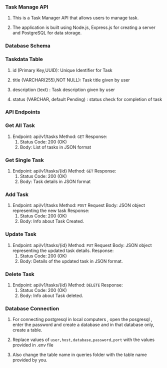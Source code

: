 
### Task Manage API

   1) This is a Task Manager API that allows users to manage task.
   
   2) The application is built using Node.js, Express.js for creating a server and PostgreSQL for data storage.


### Database Schema

   ### Taskdata Table

   1) id (Primary Key,UUID): Unique Identifier for Task

   2) title (VARCHAR(255),NOT NULL): Task title given by user

   3) description (text) : Task description given by user

   4) status (VARCHAR, default Pending) : status check for completion of task


### API Endpoints

  ### Get All Task 

  1) Endpoint: api/v1/tasks
     Method: `GET`
     Response: 
        1. Status Code: 200 (OK)
        2. Body: List of tasks in JSON format

  ### Get Single Task
     
  1) Endpoint: api/v1/tasks/{id}
     Method: `GET`
     Response: 
        1. Status Code: 200 (OK)
        2. Body: Task details in JSON format

  ### Add Task

  1) Endpoint: api/v1/tasks
     Method: `POST`
     Request Body: JSON object representing the new task
     Response: 
        1. Status Code: 200 (OK)
        2. Body: Info about Task Created.

  ### Update Task

  1) Endpoint: api/v1/tasks/{id}
     Method: `PUT`
     Request Body: JSON object representing the updated task details.
     Response: 
        1. Status Code: 200 (OK)
        2. Body: Details of the updated task in JSON format.

  ### Delete Task

  1) Endpoint: api/v1/tasks/{id}
     Method: `DELETE`
     Response: 
        1. Status Code: 200 (OK)
        2. Body: Info about Task deleted.


### Database Connection

   1) For connecting postgresql in local computers , open the posgresql , enter the password and create a database and 
      in that database only, create a table.
   
   2) Replace values of `user,host,database,password,port` with the values provided in .env file 

   3) Also change the table name in queries folder with the table name provided by you.



